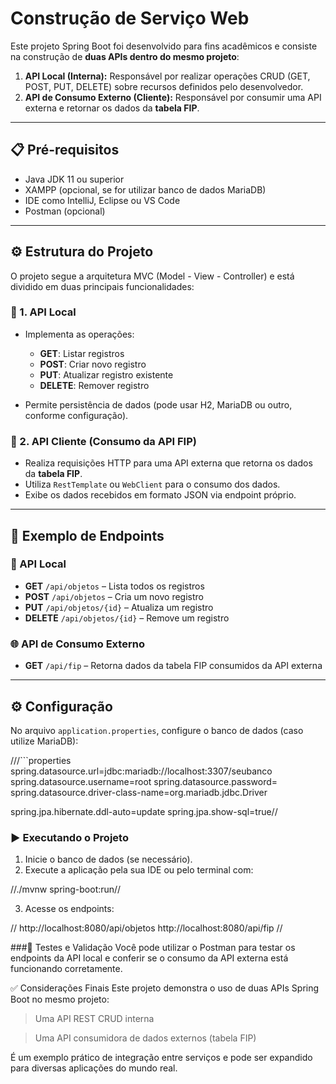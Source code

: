 # Construção de Serviço Web

Este projeto Spring Boot foi desenvolvido para fins acadêmicos e consiste na construção de **duas APIs dentro do mesmo projeto**:

1. **API Local (Interna):** Responsável por realizar operações CRUD (GET, POST, PUT, DELETE) sobre recursos definidos pelo desenvolvedor.
2. **API de Consumo Externo (Cliente):** Responsável por consumir uma API externa e retornar os dados da **tabela FIP**.

---

## 📋 Pré-requisitos

- Java JDK 11 ou superior  
- XAMPP (opcional, se for utilizar banco de dados MariaDB)  
- IDE como IntelliJ, Eclipse ou VS Code  
- Postman (opcional)

---

## ⚙️ Estrutura do Projeto

O projeto segue a arquitetura MVC (Model - View - Controller) e está dividido em duas principais funcionalidades:

### 🔹 1. API Local

- Implementa as operações:
  - **GET**: Listar registros
  - **POST**: Criar novo registro
  - **PUT**: Atualizar registro existente
  - **DELETE**: Remover registro

- Permite persistência de dados (pode usar H2, MariaDB ou outro, conforme configuração).

### 🔹 2. API Cliente (Consumo da API FIP)

- Realiza requisições HTTP para uma API externa que retorna os dados da **tabela FIP**.
- Utiliza `RestTemplate` ou `WebClient` para o consumo dos dados.
- Exibe os dados recebidos em formato JSON via endpoint próprio.

---

## 📁 Exemplo de Endpoints

### 📌 API Local

- **GET** `/api/objetos` – Lista todos os registros  
- **POST** `/api/objetos` – Cria um novo registro  
- **PUT** `/api/objetos/{id}` – Atualiza um registro  
- **DELETE** `/api/objetos/{id}` – Remove um registro  

### 🌐 API de Consumo Externo

- **GET** `/api/fip` – Retorna dados da tabela FIP consumidos da API externa

---

## ⚙️ Configuração

No arquivo `application.properties`, configure o banco de dados (caso utilize MariaDB):

///```properties
spring.datasource.url=jdbc:mariadb://localhost:3307/seubanco
spring.datasource.username=root
spring.datasource.password=
spring.datasource.driver-class-name=org.mariadb.jdbc.Driver

spring.jpa.hibernate.ddl-auto=update
spring.jpa.show-sql=true// 

### ▶️ Executando o Projeto
1. Inicie o banco de dados (se necessário).
2. Execute a aplicação pela sua IDE ou pelo terminal com:

//./mvnw spring-boot:run// 

3. Acesse os endpoints:

// http://localhost:8080/api/objetos
http://localhost:8080/api/fip //

###🧪 Testes e Validação
Você pode utilizar o Postman para testar os endpoints da API local e conferir se o consumo da API externa está funcionando corretamente.

✅ Considerações Finais
Este projeto demonstra o uso de duas APIs Spring Boot no mesmo projeto:

> Uma API REST CRUD interna

> Uma API consumidora de dados externos (tabela FIP)

É um exemplo prático de integração entre serviços e pode ser expandido para diversas aplicações do mundo real.
